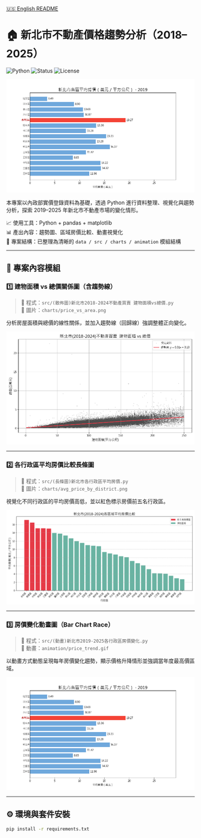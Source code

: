 [🇺🇸 English README](README_en.md)
# 🏠 新北市不動產價格趨勢分析（2018–2025）

![Python](https://img.shields.io/badge/Python-3.10-blue)
![Status](https://img.shields.io/badge/Status-Active-brightgreen)
![License](https://img.shields.io/badge/License-MIT-lightgrey)


![房價變化動畫](animation/price_trend.gif)

本專案以內政部實價登錄資料為基礎，透過 Python 進行資料整理、視覺化與趨勢分析，探索 2019–2025 年新北市不動產市場的變化情形。

📈 使用工具：Python + pandas + matplotlib  
📊 產出內容：趨勢圖、區域房價比較、動畫視覺化  
📁 專案結構：已整理為清晰的 `data / src / charts / animation` 模組結構

---

## 📁 專案內容模組

### 1️⃣ 建物面積 vs 總價關係圖（含趨勢線）

> 🔹 程式：`src/(散佈圖)新北市2018-2024不動產買賣 建物面積vs總價.py`  
> 🔹 圖片：`charts/price_vs_area.png`

分析房屋面積與總價的線性關係，並加入趨勢線（回歸線）強調整體正向變化。

![建物面積 vs 總價](charts/price_vs_area.png)

---

### 2️⃣ 各行政區平均房價比較長條圖

> 🔹 程式：`src/(長條圖)新北市各行政區平均房價.py`  
> 🔹 圖片：`charts/avg_price_by_district.png`

視覺化不同行政區的平均房價高低，並以紅色標示房價前五名行政區。

![各區平均房價比較](charts/avg_price_by_district.png)

---

### 3️⃣ 房價變化動畫圖（Bar Chart Race）

> 🔹 程式：`src/(動畫)新北市2019-2025各行政區房價變化.py`  
> 🔹 動畫：`animation/price_trend.gif`

以動畫方式動態呈現每年房價變化趨勢，顯示價格升降情形並強調當年度最高價區域。

![房價變化動畫](animation/price_trend.gif)

---

## ⚙️ 環境與套件安裝

```bash
pip install -r requirements.txt
